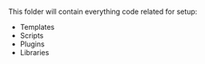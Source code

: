 
This folder will contain everything code related for setup:
- Templates
- Scripts
- Plugins
- Libraries

